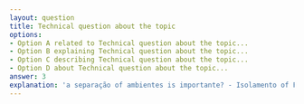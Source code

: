 ```yaml
---
layout: question
title: Technical question about the topic
options:
- Option A related to Technical question about the topic...
- Option B explaining Technical question about the topic...
- Option C describing Technical question about the topic...
- Option D about Technical question about the topic...
answer: 3
explanation: 'a separação of ambientes is importante? - Isolamento of Falhas: Problemas in Dev or Test não afetam o ambiente of produção. - security*: Allows aplicar policies of access and compliance específicas to cada ambiente...'
---
```

